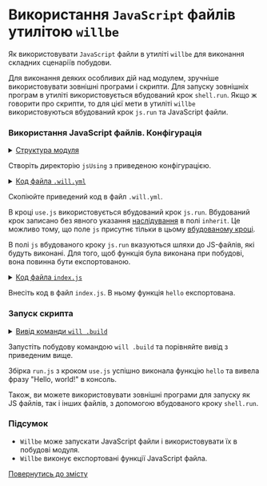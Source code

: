 # Використання <code>JavaScript</code> файлів утилітою <code>willbe</code>

Як використовувати <code>JavaScript</code> файли в утиліті <code>willbe</code> для виконання складних сценаріїв побудови.

Для виконання деяких особливих дій над модулем, зручніше використовувати зовнішні програми і скрипти. Для запуску зовнішніх програм в утиліті використовується вбудований крок `shell.run`. Якщо ж говорити про скрипти, то для цієї мети в утиліті `willbe` використовуються вбудований крок `js.run` та JavaScript файли.   

### Використання JavaScript файлів. Конфігурація 

<details>
  <summary><u>Структура модуля</u></summary>

```
jsUsing
   ├── index.js
   └── .will.yml

```

</details>

Створіть директорію `jsUsing` з приведеною конфігурацією.

<details>
    <summary><u>Код файла <code>.will.yml</code></u></summary>

```yaml
about :

  name : usingJS
  description : "To use JS in willbe"
  version : 0.0.1

path :

  js.path :
    path : 'index.js'

step  :

  use.js :
    js : path::js.*

build :

  run.js :
    criterion :
      default : 1
    steps :
      - run.*

```

</details>

Скопіюйте приведений код в файл `.will.yml`. 

В кроці `use.js` використовується вбудований крок `js.run`. Вбудований крок записано без явного указання [наслідування](ResourceInheritance.md) в полі `inherit`. Це можливо тому, що поле `js` присутнє тільки в цьому [вбудованому кроці](../concept/ResourceStep.md). 

В полі `js` вбудованого кроку `js.run` вказуються шляхи до JS-файлів, які будуть виконані. Для того, щоб функція була виконана при побудові, вона повинна бути експортованою. 

<details>
    <summary><u>Код файла <code>index.js</code></u></summary>

```js
function hello(){
  console.log('Hello, world!');
}

module.exports = hello;

```

</details>

Внесіть код в файл `index.js`. В ньому функція `hello` експортована.    

### Запуск скрипта

<details>
  <summary><u>Вивід команди <code>will .build</code></u></summary>

```
[user@user ~]$ will .build
...
  Building run.js
Hello, world!
  Built run.js in 0.057s

```

</details>

Запустіть побудову командою `will .build` та порівняйте вивід з приведеним вище. 

Збірка `run.js` з кроком `use.js` успішно виконала функцію `hello` та вивела фразу "Hello, world!" в консоль. 

Також, ви можете використовувати зовнішні програми для запуску як JS файлів, так і інших файлів, з допомогою вбудованого кроку `shell.run`.  

### Підсумок

- `Willbe` може запускати JavaScript файли і використовувати їх в побудові модуля.
- `Willbe` виконує експортовані функції JavaScript файла.

[Повернутись до змісту](../README.md#tutorials)

